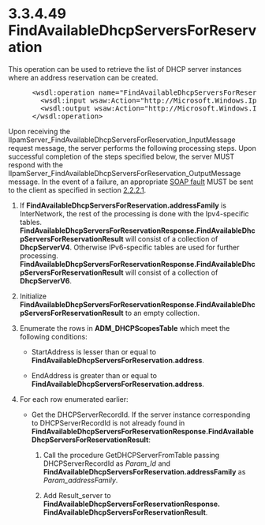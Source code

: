 <html dir="LTR" xmlns:mshelp="http://msdn.microsoft.com/mshelp" xmlns:ddue="http://ddue.schemas.microsoft.com/authoring/2003/5" xmlns:xlink="http://www.w3.org/1999/xlink" xmlns:tool="http://www.microsoft.com/tooltip">
 <body>
 <div id="header">
 <h1 class="heading">3.3.4.49 FindAvailableDhcpServersForReservation</h1>
 </div>
 <div id="mainSection">
 <div id="mainBody">
 <div id="allHistory" class="saveHistory"></div>
 <div id="sectionSection0" class="section" name="collapseableSection">
 

<p>This operation can be used to retrieve the list of DHCP
server instances where an address reservation can be created.</p>

<dl>
<dd>
<div><pre> &lt;wsdl:operation name=&quot;FindAvailableDhcpServersForReservation&quot;&gt;
   &lt;wsdl:input wsaw:Action=&quot;http://Microsoft.Windows.Ipam/IIpamServer/FindAvailableDhcpServersForReservation&quot; message=&quot;ipam:IIpamServer_FindAvailableDhcpServersForReservation_InputMessage&quot; /&gt;
   &lt;wsdl:output wsaw:Action=&quot;http://Microsoft.Windows.Ipam/IIpamServer/FindAvailableDhcpServersForReservationResponse&quot; message=&quot;ipam:IIpamServer_FindAvailableDhcpServersForReservation_OutputMessage&quot; /&gt;
 &lt;/wsdl:operation&gt;
</pre></div>
</dd></dl>

<p>Upon receiving the
IIpamServer_FindAvailableDhcpServersForReservation_InputMessage request
message, the server performs the following processing steps. Upon successful
completion of the steps specified below, the server MUST respond with the
IIpamServer_FindAvailableDhcpServersForReservation_OutputMessage message. In
the event of a failure, an appropriate <a href="21b4a631-8f28-420f-822f-c5f879d5046e.md#gt_ec8728a8-1a75-426f-8767-aa1932c7c19f">SOAP fault</a> MUST be sent to
the client as specified in section <a href="a90ad88d-2468-4ac1-bbb9-8f921d15bbc8.md">2.2.2.1</a>.</p>

<ol><li><p><span> </span>If <b>FindAvailableDhcpServersForReservation.addressFamily</b>
is InterNetwork, the rest of the processing is done with the Ipv4-specific
tables. <b>FindAvailableDhcpServersForReservationResponse.FindAvailableDhcpServersForReservationResult</b>
will consist of a collection of <b>DhcpServerV4</b>. Otherwise IPv6-specific tables
are used for further processing. <b>FindAvailableDhcpServersForReservationResponse.FindAvailableDhcpServersForReservationResult</b>
will consist of a collection of <b>DhcpServerV6</b>.</p>

</li><li><p><span> </span>Initialize <b>FindAvailableDhcpServersForReservationResponse.FindAvailableDhcpServersForReservationResult</b>
to an empty collection.</p>

</li><li><p><span> </span>Enumerate the
rows in <b>ADM_DHCPScopesTable</b> which meet the following conditions:</p>

<ul><li><p><span><span> </span></span>StartAddress
is lesser than or equal to <b>FindAvailableDhcpServersForReservation.address</b>.</p>

</li><li><p><span><span> </span></span>EndAddress
is greater than or equal to <b>FindAvailableDhcpServersForReservation.address</b>.</p>

</li></ul></li><li><p><span> </span>For each row
enumerated earlier:</p>

<ul><li><p><span><span> </span></span>Get
the DHCPServerRecordId. If the server instance corresponding to
DHCPServerRecordId is not already found in <b>FindAvailableDhcpServersForReservationResponse.FindAvailableDhcpServersForReservationResult</b>:</p>

<ol><li><p><span> </span>Call the
procedure GetDHCPServerFromTable passing DHCPServerRecordId as <i>Param_Id</i>
and <b>FindAvailableDhcpServersForReservation.addressFamily</b> as <i>Param_addressFamily</i>.</p>

</li><li><p><span> </span>Add
Result_server to <b>FindAvailableDhcpServersForReservationResponse.
FindAvailableDhcpServersForReservationResult</b>.</p>

</li></ol></li></ul></li></ol>
 </div>
 </div>
 </div>
 </body>
</html>